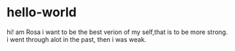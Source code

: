 # hello-world
hi! am Rosa
i want to be the best verion of my self,that is to be more strong.
i went through alot in the past, then i was weak.

